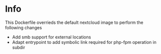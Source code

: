 # Info

This Dockerfile overrieds the default nextcloud image to perform the following changes

* Add smb support for external locations
* Adapt entrypoint to add symbolic link required for php-fpm operation in subdir